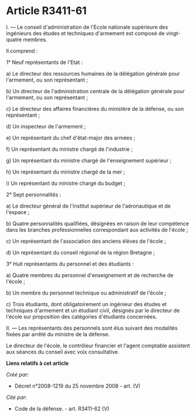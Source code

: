 # Article R3411-61

I. ― Le conseil d'administration de l'Ecole nationale supérieure des ingénieurs des études et techniques d'armement est
composé de vingt-quatre membres.

Il comprend :

1° Neuf représentants de l'Etat :

a) Le directeur des ressources humaines de la délégation générale pour l'armement, ou son représentant ;

b) Un directeur de l'administration centrale de la délégation générale pour l'armement, ou son représentant ;

c) Le directeur des affaires financières du ministère de la défense, ou son représentant ;

d) Un inspecteur de l'armement ;

e) Un représentant du chef d'état-major des armées ;

f) Un représentant du ministre chargé de l'industrie ;

g) Un représentant du ministre chargé de l'enseignement supérieur ;

h) Un représentant du ministre chargé de la mer ;

i) Un représentant du ministre chargé du budget ;

2° Sept personnalités :

a) Le directeur général de l'institut supérieur de l'aéronautique et de l'espace ;

b) Quatre personnalités qualifiées, désignées en raison de leur compétence dans les branches professionnelles correspondant
aux activités de l'école ;

c) Un représentant de l'association des anciens élèves de l'école ;

d) Un représentant du conseil régional de la région Bretagne ;

3° Huit représentants du personnel et des étudiants :

a) Quatre membres du personnel d'enseignement et de recherche de l'école ;

b) Un membre du personnel technique ou administratif de l'école ;

c) Trois étudiants, dont obligatoirement un ingénieur des études et techniques d'armement et un étudiant civil, désignés par
le directeur de l'école sur proposition des catégories d'étudiants concernées.

II. ― Les représentants des personnels sont élus suivant des modalités fixées par arrêté du ministre de la défense.

Le directeur de l'école, le contrôleur financier et l'agent comptable assistent aux séances du conseil avec voix
consultative.

**Liens relatifs à cet article**

_Créé par_:

  - Décret n°2008-1219 du 25 novembre 2008 - art. (V)

_Cité par_:

  - Code de la défense. - art. R3411-62 (V)
